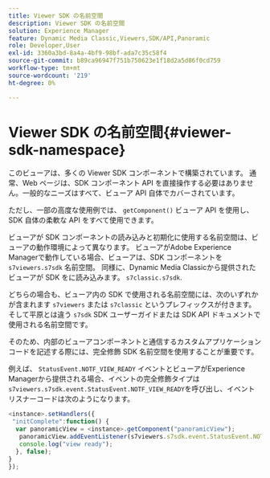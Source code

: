 ```yaml
---
title: Viewer SDK の名前空間
description: Viewer SDK の名前空間
solution: Experience Manager
feature: Dynamic Media Classic,Viewers,SDK/API,Panoramic
role: Developer,User
exl-id: 3360a3bd-8a4a-4bf9-98bf-ada7c35c58f4
source-git-commit: b89ca96947f751b750623e1f18d2a5d86f0cd759
workflow-type: tm+mt
source-wordcount: '219'
ht-degree: 0%

---
```


# Viewer SDK の名前空間{#viewer-sdk-namespace}

このビューアは、多くの Viewer SDK コンポーネントで構築されています。 通常、Web ページは、SDK コンポーネント API を直接操作する必要はありません。一般的なニーズはすべて、ビューア API 自体でカバーされています。

ただし、一部の高度な使用例では、 `getComponent()` ビューア API を使用し、SDK 自体の柔軟な API をすべて使用できます。

ビューアが SDK コンポーネントの読み込みと初期化に使用する名前空間は、ビューアの動作環境によって異なります。 ビューアがAdobe Experience Managerで動作している場合、ビューアは、SDK コンポーネントを `s7viewers.s7sdk` 名前空間。 同様に、Dynamic Media Classicから提供されたビューアが SDK をに読み込みます。 `s7classic.s7sdk`.

どちらの場合も、ビューア内の SDK で使用される名前空間には、次のいずれかが含まれます `s7viewers` または `s7classic` というプレフィックスが付きます。 そして平原とは違う `s7sdk` SDK ユーザーガイドまたは SDK API ドキュメントで使用される名前空間です。

そのため、内部のビューアコンポーネントと通信するカスタムアプリケーションコードを記述する際には、完全修飾 SDK 名前空間を使用することが重要です。

例えば、 `StatusEvent.NOTF_VIEW_READY` イベントとビューアがExperience Managerから提供される場合、イベントの完全修飾タイプは `s7viewers.s7sdk.event.StatusEvent.NOTF_VIEW_READY`を呼び出し、イベントリスナーコードは次のようになります。

```javascript {.line-numbers}
<instance>.setHandlers({ 
 "initComplete":function() { 
  var panoramicView = <instance>.getComponent("panoramicView"); 
   panoramicView.addEventListener(s7viewers.s7sdk.event.StatusEvent.NOTF_VIEW_READY, function(e) { 
   console.log("view ready"); 
  }, false); 
} 
});
```
